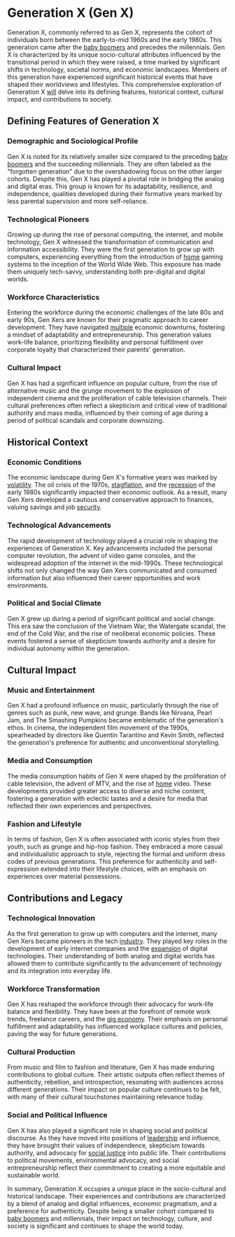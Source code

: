 # Generation X (Gen X)

Generation X, commonly referred to as Gen X, represents the cohort of individuals born between the early-to-mid 1960s and the early 1980s. This generation came after the [baby boomers](../b/baby_boomer.md) and precedes the millennials. Gen X is characterized by its unique socio-cultural attributes influenced by the transitional period in which they were raised, a time marked by significant shifts in technology, societal norms, and economic landscapes. Members of this generation have experienced significant historical events that have shaped their worldviews and lifestyles. This comprehensive exploration of Generation X [will](../w/will.md) delve into its defining features, historical context, cultural impact, and contributions to society.

## Defining Features of Generation X

### Demographic and Sociological Profile
Gen X is noted for its relatively smaller size compared to the preceding [baby boomers](../b/baby_boomer.md) and the succeeding millennials. They are often labeled as the "forgotten generation" due to the overshadowing focus on the other larger cohorts. Despite this, Gen X has played a pivotal role in bridging the analog and digital eras. This group is known for its adaptability, resilience, and independence, qualities developed during their formative years marked by less parental supervision and more self-reliance.

### Technological Pioneers
Growing up during the rise of personal computing, the internet, and mobile technology, Gen X witnessed the transformation of communication and information accessibility. They were the first generation to grow up with computers, experiencing everything from the introduction of [home](../h/home.md) gaming systems to the inception of the World Wide Web. This exposure has made them uniquely tech-savvy, understanding both pre-digital and digital worlds.

### Workforce Characteristics
Entering the workforce during the economic challenges of the late 80s and early 90s, Gen Xers are known for their pragmatic approach to career development. They have navigated [multiple](../m/multiple.md) economic downturns, fostering a mindset of adaptability and entrepreneurship. This generation values work-life balance, prioritizing flexibility and personal fulfillment over corporate loyalty that characterized their parents' generation.

### Cultural Impact
Gen X has had a significant influence on popular culture, from the rise of alternative music and the grunge movement to the explosion of independent cinema and the proliferation of cable television channels. Their cultural preferences often reflect a skepticism and critical view of traditional authority and mass media, influenced by their coming of age during a period of political scandals and corporate downsizing.

## Historical Context

### Economic Conditions
The economic landscape during Gen X's formative years was marked by [volatility](../v/volatility.md). The oil crisis of the 1970s, [stagflation](../s/stagflation.md), and the [recession](../r/recession.md) of the early 1980s significantly impacted their economic outlook. As a result, many Gen Xers developed a cautious and conservative approach to finances, valuing savings and job [security](../s/security.md).

### Technological Advancements
The rapid development of technology played a crucial role in shaping the experiences of Generation X. Key advancements included the personal computer revolution, the advent of video game consoles, and the widespread adoption of the internet in the mid-1990s. These technological shifts not only changed the way Gen Xers communicated and consumed information but also influenced their career opportunities and work environments.

### Political and Social Climate
Gen X grew up during a period of significant political and social change. This era saw the conclusion of the Vietnam War, the Watergate scandal, the end of the Cold War, and the rise of neoliberal economic policies. These events fostered a sense of skepticism towards authority and a desire for individual autonomy within the generation.

## Cultural Impact

### Music and Entertainment
Gen X had a profound influence on music, particularly through the rise of genres such as punk, new wave, and grunge. Bands like Nirvana, Pearl Jam, and The Smashing Pumpkins became emblematic of the generation's ethos. In cinema, the independent film movement of the 1990s, spearheaded by directors like Quentin Tarantino and Kevin Smith, reflected the generation's preference for authentic and unconventional storytelling.

### Media and Consumption
The media consumption habits of Gen X were shaped by the proliferation of cable television, the advent of MTV, and the rise of [home](../h/home.md) video. These developments provided greater access to diverse and niche content, fostering a generation with eclectic tastes and a desire for media that reflected their own experiences and perspectives.

### Fashion and Lifestyle
In terms of fashion, Gen X is often associated with iconic styles from their youth, such as grunge and hip-hop fashion. They embraced a more casual and individualistic approach to style, rejecting the formal and uniform dress codes of previous generations. This preference for authenticity and self-expression extended into their lifestyle choices, with an emphasis on experiences over material possessions.

## Contributions and Legacy

### Technological Innovation
As the first generation to grow up with computers and the internet, many Gen Xers became pioneers in the tech [industry](../i/industry.md). They played key roles in the development of early internet companies and the [expansion](../e/expansion.md) of digital technologies. Their understanding of both analog and digital worlds has allowed them to contribute significantly to the advancement of technology and its integration into everyday life.

### Workforce Transformation
Gen X has reshaped the workforce through their advocacy for work-life balance and flexibility. They have been at the forefront of remote work trends, freelance careers, and the [gig economy](../g/gig_economy.md). Their emphasis on personal fulfillment and adaptability has influenced workplace cultures and policies, paving the way for future generations.

### Cultural Production
From music and film to fashion and literature, Gen X has made enduring contributions to global culture. Their artistic outputs often reflect themes of authenticity, rebellion, and introspection, resonating with audiences across different generations. Their impact on popular culture continues to be felt, with many of their cultural touchstones maintaining relevance today.

### Social and Political Influence
Gen X has also played a significant role in shaping social and political discourse. As they have moved into positions of [leadership](../l/leadership.md) and influence, they have brought their values of independence, skepticism towards authority, and advocacy for [social justice](../s/social_justice.md) into public life. Their contributions to political movements, environmental advocacy, and social entrepreneurship reflect their commitment to creating a more equitable and sustainable world.

In summary, Generation X occupies a unique place in the socio-cultural and historical landscape. Their experiences and contributions are characterized by a blend of analog and digital influences, economic pragmatism, and a preference for authenticity. Despite being a smaller cohort compared to [baby boomers](../b/baby_boomer.md) and millennials, their impact on technology, culture, and society is significant and continues to shape the world today.